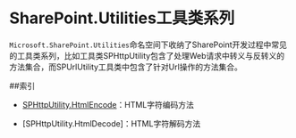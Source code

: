 # SharePoint.Utilities工具类系列
`Microsoft.SharePoint.Utilities`命名空间下收纳了SharePoint开发过程中常见的工具类系列，比如工具类SPHttpUtility包含了处理Web请求中转义与反转义的方法集合，而SPUrlUtility工具类中包含了针对Url操作的方法集合。


##索引

- [SPHttpUtility.HtmlEncode](sphttputility1.md)：HTML字符编码方法

- [SPHttpUtility.HtmlDecode]：HTML字符解码方法
